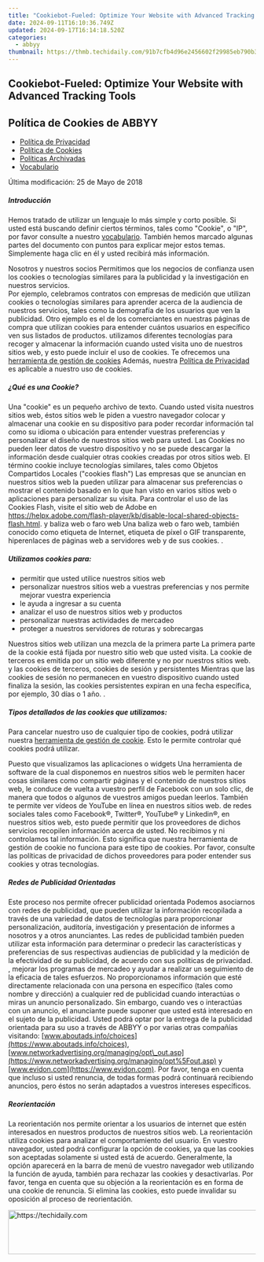 ```yaml
---
title: "Cookiebot-Fueled: Optimize Your Website with Advanced Tracking Tools"
date: 2024-09-11T16:10:36.749Z
updated: 2024-09-17T16:14:18.520Z
categories:
  - abbyy
thumbnail: https://thmb.techidaily.com/91b7cfb4d96e2456602f29985eb790b38dbd8c0fc22d4f4a877755c3058adea9.jpg
---
```


## Cookiebot-Fueled: Optimize Your Website with Advanced Tracking Tools

## Política de Cookies de ABBYY

* [Política de Privacidad](https://tools.techidaily.com/abbyy/products/)
* [Política de Cookies](https://tools.techidaily.com/abbyy/products/)
* [Políticas Archivadas](https://tools.techidaily.com/abbyy/products/)
* [Vocabulario](https://tools.techidaily.com/abbyy/products/)

Última modificación: 25 de Mayo de 2018

##### Introducción

Hemos tratado de utilizar un lenguaje lo más simple y corto posible. Si usted está buscando definir ciertos términos, tales como "Cookie", o "IP", por favor consulte a nuestro [vocabulario](https://tools.techidaily.com/abbyy/products/). También hemos marcado algunas partes del documento con puntos para explicar mejor estos temas. Simplemente haga clic en él y usted recibirá más información.

Nosotros y nuestros socios Permitimos que los negocios de confianza usen los cookies o tecnologías similares para la publicidad y la investigación en nuestros servicios.   
Por ejemplo, celebramos contratos con empresas de medición que utilizan cookies o tecnologías similares para aprender acerca de la audiencia de nuestros servicios, tales como la demografía de los usuarios que ven la publicidad. Otro ejemplo es el de los comerciantes en nuestras páginas de compra que utilizan cookies para entender cuántos usuarios en específico ven sus listados de productos.  utilizamos diferentes tecnologías para recoger y almacenar la información cuando usted visita uno de nuestros sitios web, y esto puede incluir el uso de cookies. Te ofrecemos una [herramienta de gestión de cookies](https://tools.techidaily.com/abbyy/products/) Además, nuestra [Política de Privacidad](https://tools.techidaily.com/abbyy/products/) es aplicable a nuestro uso de cookies.

##### ¿Qué es una Cookie?

Una "cookie" es un pequeño archivo de texto. Cuando usted visita nuestros sitios web, éstos sitios web le piden a vuestro navegador colocar y almacenar una cookie en su dispositivo para poder recordar información tal como su idioma o ubicación para entender vuestras preferencias y personalizar el diseño de nuestros sitios web para usted. Las Cookies no pueden leer datos de vuestro dispositivo y no se puede descargar la información desde cualquier otras cookies creadas por otros sitios web. El término cookie incluye tecnologías similares, tales como Objetos Compartidos Locales ("cookies flash") Las empresas que se anuncian en nuestros sitios web la pueden utilizar para almacenar sus preferencias o mostrar el contenido basado en lo que han visto en varios sitios web o aplicaciones para personalizar su visita. Para controlar el uso de las Cookies Flash, visite el sitio web de Adobe en https://helpx.adobe.com/flash-player/kb/disable-local-shared-objects-flash.html.  y baliza web o faro web Una baliza web o faro web, también conocido como etiqueta de Internet, etiqueta de píxel o GIF transparente, hiperenlaces de páginas web a servidores web y de sus cookies. .

##### Utilizamos cookies para:

* permitir que usted utilice nuestros sitios web
* personalizar nuestros sitios web a vuestras preferencias y nos permite mejorar vuestra experiencia
* le ayuda a ingresar a su cuenta
* analizar el uso de nuestros sitios web y productos
* personalizar nuestras actividades de mercadeo
* proteger a nuestros servidores de roturas y sobrecargas

Nuestros sitios web utilizan una mezcla de la primera parte La primera parte de la cookie está fijada por nuestro sitio web que usted visita. La cookie de terceros es emitida por un sitio web diferente y no por nuestros sitios web.  y las cookies de terceros, cookies de sesión y persistentes Mientras que las cookies de sesión no permanecen en vuestro dispositivo cuando usted finaliza la sesión, las cookies persistentes expiran en una fecha específica, por ejemplo, 30 días o 1 año. .

##### Tipos detallados de las cookies que utilizamos:

Para cancelar nuestro uso de cualquier tipo de cookies, podrá utilizar nuestra [herramienta de gestión de cookie](https://tools.techidaily.com/abbyy/products/). Esto le permite controlar qué cookies podrá utilizar.

Puesto que visualizamos las aplicaciones o widgets Una herramienta de software de la cual disponemos en nuestros sitios web le permiten hacer cosas similares como compartir páginas y el contenido de nuestros sitios web, le conduce de vuelta a vuestro perfil de Facebook con un solo clic, de manera que todos o algunos de vuestros amigos puedan leerlos. También te permite ver vídeos de YouTube en línea en nuestros sitios web.  de redes sociales tales como Facebook®, Twitter®, YouTube® y Linkedin®, en nuestros sitios web, esto puede permitir que los proveedores de dichos servicios recopilen información acerca de usted. No recibimos y ni controlamos tal información. Esto significa que nuestra herramienta de gestión de cookie no funciona para este tipo de cookies. Por favor, consulte las políticas de privacidad de dichos proveedores para poder entender sus cookies y otras tecnologías.

##### Redes de Publicidad Orientadas

Este proceso nos permite ofrecer publicidad orientada Podemos asociarnos con redes de publicidad, que pueden utilizar la información recopilada a través de una variedad de datos de tecnologías para proporcionar personalización, auditoría, investigación y presentación de informes a nosotros y a otros anunciantes. Las redes de publicidad también pueden utilizar esta información para determinar o predecir las características y preferencias de sus respectivas audiencias de publicidad y la medición de la efectividad de su publicidad, de acuerdo con sus políticas de privacidad.  , mejorar los programas de mercadeo y ayudar a realizar un seguimiento de la eficacia de tales esfuerzos. No proporcionamos información que esté directamente relacionada con una persona en específico (tales como nombre y dirección) a cualquier red de publicidad cuando interactúas o miras un anuncio personalizado. Sin embargo, cuando ves o interactúas con un anuncio, el anunciante puede suponer que usted está interesado en el sujeto de la publicidad. Usted podrá optar por la entrega de la publicidad orientada para su uso a través de ABBYY o por varias otras compañías visitando: [www.aboutads.info/choices](https://www.aboutads.info/choices), [www.networkadvertising.org/managing/opt\_out.asp](https://www.networkadvertising.org/managing/opt%5Fout.asp) y [www.evidon.com](https://www.evidon.com). Por favor, tenga en cuenta que incluso si usted renuncia, de todas formas podrá continuará recibiendo anuncios, pero éstos no serán adaptados a vuestros intereses específicos.

##### Reorientación

La reorientación nos permite orientar a los usuarios de internet que estén interesados en nuestros productos de nuestros sitios web. La reorientación utiliza cookies para analizar el comportamiento del usuario. En vuestro navegador, usted podrá configurar la opción de cookies, ya que las cookies son aceptadas solamente si usted está de acuerdo. Generalmente, la opción aparecerá en la barra de menú de vuestro navegador web utilizando la función de ayuda, también para rechazar las cookies y desactivarlas. Por favor, tenga en cuenta que su objeción a la reorientación es en forma de una cookie de renuncia. Si elimina las cookies, esto puede invalidar su oposición al proceso de reorientación.

<ins class="adsbygoogle"
     style="display:block"
     data-ad-format="autorelaxed"
     data-ad-client="ca-pub-7571918770474297"
     data-ad-slot="1223367746"></ins>

<ins class="adsbygoogle"
     style="display:block"
     data-ad-client="ca-pub-7571918770474297"
     data-ad-slot="8358498916"
     data-ad-format="auto"
     data-full-width-responsive="true"></ins>



<!-- affiliate ads begin -->
<a href="https://ephamedtechinc.pxf.io/c/5597632/2137226/26400" target="_top" id="2137226">
  <img src="//a.impactradius-go.com/display-ad/26400-2137226" border="0" alt="https://techidaily.com" width="728" height="90"/>
</a>
<img height="0" width="0" src="https://ephamedtechinc.pxf.io/i/5597632/2137226/26400" style="position:absolute;visibility:hidden;" border="0" />
<!-- affiliate ads end -->

